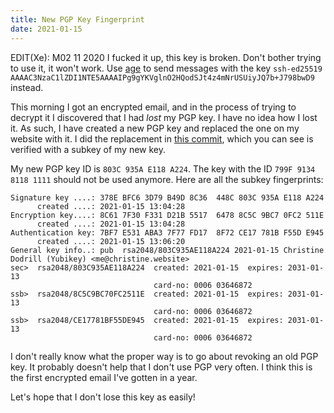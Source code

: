 ```yaml
---
title: New PGP Key Fingerprint
date: 2021-01-15
---
```


EDIT(Xe): M02 11 2020 I fucked it up, this key is broken. Don't bother trying to
use it, it won't work. Use [age](https://github.com/FiloSottile/age) to send
messages with the key `ssh-ed25519
AAAAC3NzaC1lZDI1NTE5AAAAIPg9gYKVglnO2HQodSJt4z4mNrUSUiyJQ7b+J798bwD9` instead.

This morning I got an encrypted email, and in the process of trying to decrypt
it I discovered that I had _lost_ my PGP key. I have no idea how I lost it. As
such, I have created a new PGP key and replaced the one on my website with it.
I did the replacement in [this
commit](https://github.com/Xe/site/commit/66233bcd40155cf71e221edf08851db39dbd421c),
which you can see is verified with a subkey of my new key.

My new PGP key ID is `803C 935A E118 A224`. The key with the ID `799F 9134 8118
1111` should not be used anymore. Here are all the subkey fingerprints:

```
Signature key ....: 378E BFC6 3D79 B49D 8C36  448C 803C 935A E118 A224
      created ....: 2021-01-15 13:04:28
Encryption key....: 8C61 7F30 F331 D21B 5517  6478 8C5C 9BC7 0FC2 511E
      created ....: 2021-01-15 13:04:28
Authentication key: 7BF7 E531 ABA3 7F77 FD17  8F72 CE17 781B F55D E945
      created ....: 2021-01-15 13:06:20
General key info..: pub  rsa2048/803C935AE118A224 2021-01-15 Christine Dodrill (Yubikey) <me@christine.website>
sec>  rsa2048/803C935AE118A224  created: 2021-01-15  expires: 2031-01-13
                                card-no: 0006 03646872
ssb>  rsa2048/8C5C9BC70FC2511E  created: 2021-01-15  expires: 2031-01-13
                                card-no: 0006 03646872
ssb>  rsa2048/CE17781BF55DE945  created: 2021-01-15  expires: 2031-01-13
                                card-no: 0006 03646872
```

I don't really know what the proper way is to go about revoking an old PGP key.
It probably doesn't help that I don't use PGP very often. I think this is the
first encrypted email I've gotten in a year.

Let's hope that I don't lose this key as easily!
